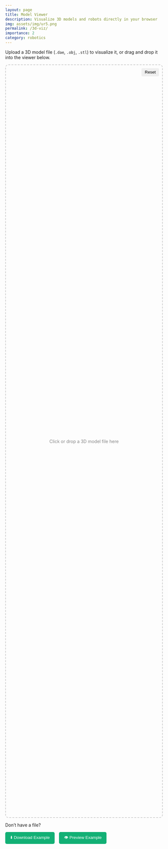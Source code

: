 ```yaml
---
layout: page
title: Model Viewer
description: Visualize 3D models and robots directly in your browser
img: assets/img/ur5.png
permalink: /3d-viz/
importance: 2
category: robotics
---
```


<p>Upload a 3D model file (<code>.dae</code>, <code>.obj</code>, <code>.stl</code>) to visualize it, or drag and drop it into the viewer below.</p>

<script>
  const EXAMPLE_MODEL_URL = "{{ '/assets/3d/abb_irb52_7_120.dae' | relative_url }}";
</script>

<div id="container" style="height: 60vh; position: relative; border: 2px dashed #ccc; border-radius: 10px; display: flex; align-items: center; justify-content: center;">
  <button id="resetViewer" style="position: absolute; top: 10px; right: 10px; z-index: 3; border: none; padding: 0.4em 0.8em; border-radius: 4px; cursor: pointer;">Reset</button>
  <div id="fileDropOverlay" style="position: absolute; width: 100%; height: 100%; z-index: 2; cursor: pointer;"></div>
  <input type="file" id="fileUpload" accept=".dae,.obj,.stl" style="display: none;" />
  <div id="loading" style="position: absolute; top: 50%; left: 50%; transform: translate(-50%, -50%); display: none; text-align: center;">
    <div class="loader"></div>
    <div>Loading...</div>
  </div>
  <div id="uploadPrompt" style="pointer-events: none; color: #888; text-align: center; font-size: 1em; z-index: 1; position: absolute; left: 50%; top: 50%; transform: translate(-50%, -50%);">
    <p>Click or drop a 3D model file here</p>
  </div>
</div>

<div style="margin-top: 1em;">
  <p>Don’t have a file?</p>
  <div style="display: flex; gap: 1em; flex-wrap: wrap;">
    <a href="{{ '/assets/3d/abb_irb52_7_120.dae' | relative_url }}" download>
      <button type="button" class="action-btn">⬇️ Download Example</button>
    </a>
    <button type="button" id="loadExample" class="action-btn">👁️ Preview Example</button>
  </div>
</div>

<script src="{{ '/assets/js/three.min.js' | relative_url }}"></script>
<script src="{{ '/assets/js/OrbitControls.js' | relative_url }}"></script>
<script src="{{ '/assets/js/ColladaLoader.js' | relative_url }}"></script>
<script src="{{ '/assets/js/OBJLoader.js' | relative_url }}"></script>
<script src="{{ '/assets/js/STLLoader.js' | relative_url }}"></script>

<script>
document.addEventListener("DOMContentLoaded", () => {
  if (!window.WebGLRenderingContext) return alert("Your browser does not support WebGL. Please upgrade.");

  const container = document.getElementById("container");
  const loadingElem = document.getElementById("loading");
  const uploadPrompt = document.getElementById("uploadPrompt");
  const fileInput = document.getElementById("fileUpload");
  const overlay = document.getElementById("fileDropOverlay");
  const resetBtn = document.getElementById("resetViewer");
  let camera, renderer, controls, boundingBox, obj, grid;
  const scene = new THREE.Scene();

  overlay.onclick = () => fileInput.click();

  const fileUrl = new URLSearchParams(window.location.search).get("file");
  if (fileUrl) {
    hidePrompt();
    const ext = fileUrl.split('.').pop().toLowerCase();
    loadingElem.style.display = "block";
    fetch(fileUrl)
      .then(res => ext === 'stl' ? res.arrayBuffer() : res.text())
      .then(data => loadModel(data, ext))
      .catch(() => loadingElem.textContent = "Error loading model from URL.");
  }

  fileInput.onchange = e => e.target.files[0] && handleFile(e.target.files[0]);

  container.ondragover = e => {
    e.preventDefault();
    container.classList.add("dragover");
  };
  container.ondragleave = () => container.classList.remove("dragover");
  container.ondrop = e => {
    e.preventDefault();
    container.classList.remove("dragover");
    if (e.dataTransfer.files.length) handleFile(e.dataTransfer.files[0]);
  };

  function handleFile(file) {
    hidePrompt();
    const ext = file.name.split('.').pop().toLowerCase();
    if (!['dae', 'obj', 'stl'].includes(ext)) return alert("Unsupported file type.");
    const reader = new FileReader();
    reader.onload = e => loadModel(e.target.result, ext);
    ext === 'stl' ? reader.readAsArrayBuffer(file) : reader.readAsText(file);
  }

  document.getElementById("loadExample").onclick = () => {
    hidePrompt();
    loadingElem.style.display = "block";
    fetch(EXAMPLE_MODEL_URL)
      .then(res => res.text())
      .then(data => loadModel(data, "dae"))
      .catch(() => loadingElem.textContent = "Failed to load example model.");
  };

  resetBtn.onclick = () => {
    if (obj) scene.remove(obj);
    if (grid) scene.remove(grid);
    obj = null;
    grid = null;
    renderer?.renderLists?.dispose?.();
    uploadPrompt.style.display = "block";
    overlay.style.display = "block";
  };

  function hidePrompt() {
    uploadPrompt.style.display = "none";
    overlay.style.display = "none";
  }

  function loadModel(data, type) {
    loadingElem.style.display = "block";
    if (obj) scene.remove(obj);
    if (grid) scene.remove(grid);

    const loaderMap = {
      dae: () => new THREE.ColladaLoader().parse(data).scene,
      obj: () => new THREE.OBJLoader().parse(data),
      stl: () => new THREE.Mesh(new THREE.STLLoader().parse(data), new THREE.MeshStandardMaterial({ color: 0x666666 }))
    };

    try {
      const loaded = loaderMap[type]();
      loaded.traverse?.(child => {
        if (child instanceof THREE.Mesh) Object.assign(child.material, { flatShading: true });
        child.castShadow = child.receiveShadow = true;
      });

      obj = new THREE.Object3D();
      obj.add(loaded);
      scene.add(obj);

      boundingBox = new THREE.Box3().setFromObject(obj);
      setupScene();
    } catch (err) {
      console.error("Load error:", err);
      loadingElem.textContent = "Error loading model.";
    } finally {
      loadingElem.style.display = "none";
    }
  }

  function setupScene() {
    if (renderer) container.removeChild(renderer.domElement);

    camera = new THREE.PerspectiveCamera(25, container.clientWidth / container.clientHeight, 0.1, 2000);
    const width = boundingBox.max.z - boundingBox.min.z;
    const height = boundingBox.max.y - boundingBox.min.y;
    camera.position.set(
      Math.max(width, height) / Math.tan(Math.PI * camera.fov / 360),
      (boundingBox.min.y + boundingBox.max.y) / 2,
      (boundingBox.min.z + boundingBox.max.z) / 2
    );

    renderer = new THREE.WebGLRenderer({ antialias: true });
    renderer.setPixelRatio(window.devicePixelRatio);
    renderer.setSize(container.clientWidth, container.clientHeight);
    renderer.setClearColor(0xffffff);
    renderer.shadowMap.enabled = true;
    container.appendChild(renderer.domElement);

    controls = new THREE.OrbitControls(camera, renderer.domElement);
    controls.target.copy(boundingBox.getCenter(new THREE.Vector3()));
    controls.update();

    scene.clear();
    scene.add(obj);

    scene.add(new THREE.AmbientLight(0xffffff, 0.6));
    const dirLight = new THREE.DirectionalLight(0xffffff, 1);
    dirLight.position.set(3, 3, 3);
    dirLight.castShadow = true;
    scene.add(dirLight);

    const size = Math.max(
      boundingBox.max.x - boundingBox.min.x,
      boundingBox.max.z - boundingBox.min.z
    ) * 4;
    grid = new THREE.GridHelper(size, 30);
    scene.add(grid);

    let resizeTimeout;
    window.addEventListener("resize", () => {
      clearTimeout(resizeTimeout);
      resizeTimeout = setTimeout(() => {
        camera.aspect = container.clientWidth / container.clientHeight;
        camera.updateProjectionMatrix();
        renderer.setSize(container.clientWidth, container.clientHeight);
      }, 150);
    });

    applyThemeBackground();
    watchThemeChange();
    render();
  }

  function applyThemeBackground() {
    const bg = getComputedStyle(document.documentElement).getPropertyValue("--global-bg-color").trim();
    if (bg) renderer.setClearColor(new THREE.Color(bg));
  }

  function watchThemeChange() {
    new MutationObserver(applyThemeBackground).observe(document.documentElement, { attributes: true, attributeFilter: ["data-theme"] });
  }

  function render() {
    renderer.render(scene, camera);
  }

  function animate() {
    requestAnimationFrame(animate);
    render();
  }
  animate();
});
</script>

<style>
#loadExample:hover {
  background-color: #0e8d5d;
}

#container.dragover {
  border-color: #12b075;
  background-color: #f0fff7;
}

.loader {
  border: 4px solid #f3f3f3;
  border-top: 4px solid #12b075;
  border-radius: 50%;
  width: 24px;
  height: 24px;
  animation: spin 1s linear infinite;
  margin: 0 auto 0.5em;
}

.action-btn {
  background-color: #12b075;
  color: white;
  border: none;
  border-radius: 5px;
  padding: 0.6em 1.2em;
  cursor: pointer;
}

@keyframes spin {
  0% { transform: rotate(0deg); }
  100% { transform: rotate(360deg); }
}
</style>
